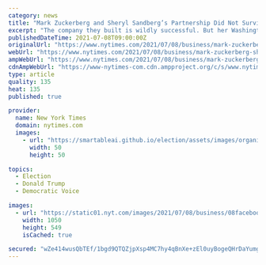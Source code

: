 ```yaml
---
category: news
title: "Mark Zuckerberg and Sheryl Sandberg’s Partnership Did Not Survive Trump"
excerpt: "The company they built is wildly successful. But her Washington wisdom didn’t hold up, and neither did their close working relationship."
publishedDateTime: 2021-07-08T09:00:00Z
originalUrl: "https://www.nytimes.com/2021/07/08/business/mark-zuckerberg-sheryl-sandberg-facebook.html"
webUrl: "https://www.nytimes.com/2021/07/08/business/mark-zuckerberg-sheryl-sandberg-facebook.html"
ampWebUrl: "https://www.nytimes.com/2021/07/08/business/mark-zuckerberg-sheryl-sandberg-facebook.amp.html"
cdnAmpWebUrl: "https://www-nytimes-com.cdn.ampproject.org/c/s/www.nytimes.com/2021/07/08/business/mark-zuckerberg-sheryl-sandberg-facebook.amp.html"
type: article
quality: 135
heat: 135
published: true

provider:
  name: New York Times
  domain: nytimes.com
  images:
    - url: "https://smartableai.github.io/election/assets/images/organizations/nytimes.com-50x50.jpg"
      width: 50
      height: 50

topics:
  - Election
  - Donald Trump
  - Democratic Voice

images:
  - url: "https://static01.nyt.com/images/2021/07/08/business/08facebook-web-illo/08facebook-web-illo-facebookJumbo.jpg"
    width: 1050
    height: 549
    isCached: true

secured: "wZe414wusQbTEf/1bgd9QTQZjpXsp4MC7hy4qBnXe+zEl0uyBogeQHrDaYumgzC/ab5aIxSG1MUq5h6ocLrVPrnvZFnWIEPjeJlfbrX3QG71PY6l0Uw/giEl77Q1UJyv/5bfLgSHB6zTfeSY3L1+1+6aaNQxGO95HEsN/ginW+5tbMBgfYOlNhnu1Za7O3mkxMoM2qLnAvRZzBCO1BqTqViUF283zc3WIqrO21h/D5LnlB3zWlEKmy0OsAaX58zyEKWyHql4gtvAKIPcYy6lO7OEmBQ3A+VyMJPkYctVYTAUxtk2v24PjxNWKarc2gVYG8S2jTehJN0152xBnOBAaw13iFj4hfnjwRUzXiv9vGo=;uaeKqEMU34fJHGoc9f9LfA=="
---
```


